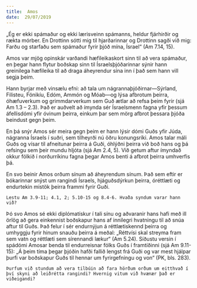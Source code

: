 ```yaml
---
title:  Amos
date:  29/07/2019
---
```


„Ég er ekki spámaður og ekki lærisveinn spámanns, heldur fjárhirðir og rækta mórber. En Drottinn sótti mig til hjarðarinnar og Drottinn sagði við mig: Farðu og starfaðu sem spámaður fyrir þjóð mína, Ísrael“ (Am 7.14, 15).

Amos var mjög opinskár varðandi hæfileikaskort sinn til að vera spámaður, en þegar hann flytur boðskap sinn til Ísraelsþjóðarinnar sýnir hann greinilega hæfileika til að draga áheyrendur sína inn í það sem hann vill segja þeim.

Hann byrjar með vinsælu efni: að tala um nágrannaþjóðirnar—Sýrland, Filisteu, Fönikíu, Edóm, Ammón og Móab—og lýsa afbrotum þeirra, óhæfuverkum og grimmdarverkum sem Guð ætlar að refsa þeim fyrir (sjá Am 1.3 – 2.3). Það er auðvelt að ímynda sér Ísraelsmenn fagna yfir þessum áfellisdómi yfir óvinum þeirra, einkum þar sem mörg afbrot þessara þjóða beindust gegn þeim.

En þá snýr Amos sér meira gegn þeim er hann lýsir dómi Guðs yfir Júda, nágranna Ísraels í suðri, sem tilheyrði nú öðru konungsríki. Amos talar máli Guðs og vísar til afneitunar þeirra á Guði, óhlýðni þeirra við boð hans og þá refsingu sem þeir mundu hljóta (sjá Am 2.4, 5). Við getum aftur ímyndað okkur fólkið í norðurríkinu fagna þegar Amos benti á afbrot þeirra umhverfis þá.

En svo beinir Amos orðum sínum að áheyrendum sínum. Það sem eftir er bókarinnar snýst um rangindi Ísraels, hjáguðsdýrkun þeirra, óréttlæti og endurtekin mistök þeirra frammi fyrir Guði.

`Lestu Am 3.9-11; 4.1, 2; 5.10-15 og 8.4-6. Hvaða syndum varar hann við?`

Þó svo Amos sé ekki diplómatískur í tali sínu og aðvaranir hans hafi með ill örlög að gera einkennist boðskapur hans af innilegri hvatningu til að snúa aftur til Guðs. Það felur í sér endurnýjun á réttlætiskennd þeirra og umhyggju fyrir hinum snauðu þeirra á meðal: „Réttvísi skal streyma fram sem vatn og réttlæti sem sírennandi lækur“ (Am 5.24). Síðustu versin í spádómi Amosar benda til endurreisnar fólks Guðs í framtíðinni (sjá Am 9.11-15): „Á þeim tíma þegar þjóðin hafði fallið lengst frá Guði og var mest hjálpar þurfi var boðskapur Guðs til hennar um fyrirgefningu og von“ (PK, bls. 283).

`Þurfum við stundum að vera tilbúin að fara hörðum orðum um eitthvað í því skyni að leiðrétta rangindi? Hvernig vitum við hvænær það er viðeigandi?`